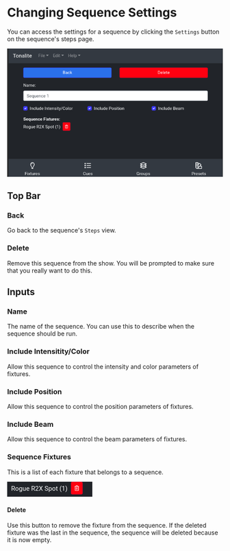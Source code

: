 # Changing Sequence Settings

You can access the settings for a sequence by clicking the `Settings` button on the sequence's steps page.

![Sequence settings](../images/sequence_settings.png)

## Top Bar

### Back

Go back to the sequence's `Steps` view.

### Delete

Remove this sequence from the show. You will be prompted to make sure that you really want to do this.

## Inputs

### Name

The name of the sequence. You can use this to describe when the sequence should be run.

### Include Intensitity/Color

Allow this sequence to control the intensity and color parameters of fixtures.

### Include Position

Allow this sequence to control the position parameters of fixtures.

### Include Beam

Allow this sequence to control the beam parameters of fixtures.

### Sequence Fixtures

This is a list of each fixture that belongs to a sequence.

![Sequence fixture](../images/sequence_fixture.png)

#### Delete

Use this button to remove the fixture from the sequence. If the deleted fixture was the last in the sequence, the sequence will be deleted because it is now empty.